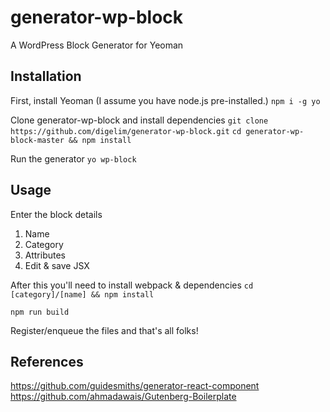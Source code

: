 # generator-wp-block
A WordPress Block Generator for Yeoman

## Installation

First, install Yeoman (I assume you have node.js pre-installed.)
`npm i -g yo`

Clone generator-wp-block and install dependencies
`git clone https://github.com/digelim/generator-wp-block.git`
`cd generator-wp-block-master && npm install`

Run the generator
`yo wp-block`

## Usage
Enter the block details

1. Name
2. Category
3. Attributes
3. Edit & save JSX

After this you'll need to install webpack & dependencies
`cd [category]/[name] && npm install`

`npm run build`

Register/enqueue the files and that's all folks!


## References
https://github.com/guidesmiths/generator-react-component
https://github.com/ahmadawais/Gutenberg-Boilerplate

